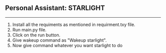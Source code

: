 ## **Personal Assistant**: **STARLIGHT** ##

---

1. Install all the requiments as mentioned in requirment.txy file. 
2. Run main.py file. 
3. Click on the run button.
4. Give wakeup command as "Wakeup starlight".
5. Now give command whatever you want starlight to do
